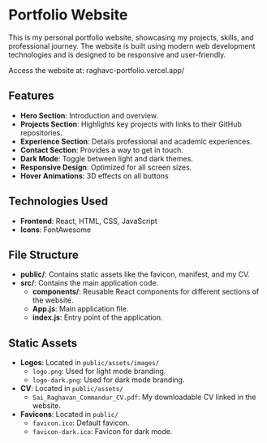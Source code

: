 # Portfolio Website

This is my personal portfolio website, showcasing my projects, skills, and professional journey. The website is built using modern web development technologies and is designed to be responsive and user-friendly.

Access the website at: raghavc-portfolio.vercel.app/

## Features

- **Hero Section**: Introduction and overview.
- **Projects Section**: Highlights key projects with links to their GitHub repositories.
- **Experience Section**: Details professional and academic experiences.
- **Contact Section**: Provides a way to get in touch.
- **Dark Mode**: Toggle between light and dark themes.
- **Responsive Design**: Optimized for all screen sizes.
- **Hover Animations**: 3D effects on all buttons

## Technologies Used

- **Frontend**: React, HTML, CSS, JavaScript
- **Icons**: FontAwesome

## File Structure

- **public/**: Contains static assets like the favicon, manifest, and my CV.
- **src/**: Contains the main application code.
  - **components/**: Reusable React components for different sections of the website.
  - **App.js**: Main application file.
  - **index.js**: Entry point of the application.

## Static Assets

- **Logos**: Located in `public/assets/images/`
  - `logo.png`: Used for light mode branding.
  - `logo-dark.png`: Used for dark mode branding.
- **CV**: Located in `public/assets/`
  - `Sai_Raghavan_Commandur_CV.pdf`: My downloadable CV linked in the website.
- **Favicons**: Located in `public/`
  - `favicon.ico`: Default favicon.
  - `favicon-dark.ico`: Favicon for dark mode.
